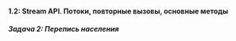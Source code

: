 #### 1.2: Stream API. Потоки, повторные вызовы, основные методы ####
##### Задача 2: Перепись населения #####